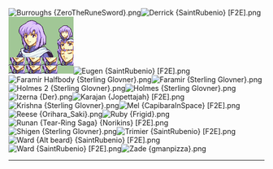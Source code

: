 ![Burroughs {ZeroTheRuneSword}.png](https://raw.githubusercontent.com/Klokinator/FE-Repo/main/Portrait%20Repository/Kaga%20Saga%20Spinoffs%20(Tear-Ring%20Saga,%20Berwick)/Burroughs%20%7BZeroTheRuneSword%7D.png "Burroughs {ZeroTheRuneSword}.png")![Derrick {SaintRubenio} [F2E].png](https://raw.githubusercontent.com/Klokinator/FE-Repo/main/Portrait%20Repository/Kaga%20Saga%20Spinoffs%20(Tear-Ring%20Saga,%20Berwick)/Derrick%20%7BSaintRubenio%7D%20%5BF2E%5D.png "Derrick {SaintRubenio} [F2E].png")![Esther {Wasdye}.png](https://raw.githubusercontent.com/Klokinator/FE-Repo/main/Portrait%20Repository/Kaga%20Saga%20Spinoffs%20(Tear-Ring%20Saga,%20Berwick)/Esther%20%7BWasdye%7D.png "Esther {Wasdye}.png")![Eugen {SaintRubenio} [F2E].png](https://raw.githubusercontent.com/Klokinator/FE-Repo/main/Portrait%20Repository/Kaga%20Saga%20Spinoffs%20(Tear-Ring%20Saga,%20Berwick)/Eugen%20%7BSaintRubenio%7D%20%5BF2E%5D.png "Eugen {SaintRubenio} [F2E].png")![Faramir Halfbody {Sterling Glovner}.png](https://raw.githubusercontent.com/Klokinator/FE-Repo/main/Portrait%20Repository/Kaga%20Saga%20Spinoffs%20(Tear-Ring%20Saga,%20Berwick)/Faramir%20Halfbody%20%7BSterling%20Glovner%7D.png "Faramir Halfbody {Sterling Glovner}.png")![Faramir {Sterling Glovner}.png](https://raw.githubusercontent.com/Klokinator/FE-Repo/main/Portrait%20Repository/Kaga%20Saga%20Spinoffs%20(Tear-Ring%20Saga,%20Berwick)/Faramir%20%7BSterling%20Glovner%7D.png "Faramir {Sterling Glovner}.png")![Holmes 2 {Sterling Glovner}.png](https://raw.githubusercontent.com/Klokinator/FE-Repo/main/Portrait%20Repository/Kaga%20Saga%20Spinoffs%20(Tear-Ring%20Saga,%20Berwick)/Holmes%202%20%7BSterling%20Glovner%7D.png "Holmes 2 {Sterling Glovner}.png")![Holmes {Sterling Glovner}.png](https://raw.githubusercontent.com/Klokinator/FE-Repo/main/Portrait%20Repository/Kaga%20Saga%20Spinoffs%20(Tear-Ring%20Saga,%20Berwick)/Holmes%20%7BSterling%20Glovner%7D.png "Holmes {Sterling Glovner}.png")![Izerna {Der}.png](https://raw.githubusercontent.com/Klokinator/FE-Repo/main/Portrait%20Repository/Kaga%20Saga%20Spinoffs%20(Tear-Ring%20Saga,%20Berwick)/Izerna%20%7BDer%7D.png "Izerna {Der}.png")![Karajan {Jopettajah} [F2E].png](https://raw.githubusercontent.com/Klokinator/FE-Repo/main/Portrait%20Repository/Kaga%20Saga%20Spinoffs%20(Tear-Ring%20Saga,%20Berwick)/Karajan%20%7BJopettajah%7D%20%5BF2E%5D.png "Karajan {Jopettajah} [F2E].png")![Krishna {Sterling Glovner}.png](https://raw.githubusercontent.com/Klokinator/FE-Repo/main/Portrait%20Repository/Kaga%20Saga%20Spinoffs%20(Tear-Ring%20Saga,%20Berwick)/Krishna%20%7BSterling%20Glovner%7D.png "Krishna {Sterling Glovner}.png")![Mel {CapibaraInSpace} [F2E].png](https://raw.githubusercontent.com/Klokinator/FE-Repo/main/Portrait%20Repository/Kaga%20Saga%20Spinoffs%20(Tear-Ring%20Saga,%20Berwick)/Mel%20%7BCapibaraInSpace%7D%20%5BF2E%5D.png "Mel {CapibaraInSpace} [F2E].png")![Reese {Orihara_Saki}.png](https://raw.githubusercontent.com/Klokinator/FE-Repo/main/Portrait%20Repository/Kaga%20Saga%20Spinoffs%20(Tear-Ring%20Saga,%20Berwick)/Reese%20%7BOrihara_Saki%7D.png "Reese {Orihara_Saki}.png")![Ruby {Frigid}.png](https://raw.githubusercontent.com/Klokinator/FE-Repo/main/Portrait%20Repository/Kaga%20Saga%20Spinoffs%20(Tear-Ring%20Saga,%20Berwick)/Ruby%20%7BFrigid%7D.png "Ruby {Frigid}.png")![Runan {Tear-Ring Saga} {Norikins} [F2E].png](https://raw.githubusercontent.com/Klokinator/FE-Repo/main/Portrait%20Repository/Kaga%20Saga%20Spinoffs%20(Tear-Ring%20Saga,%20Berwick)/Runan%20(Tear-Ring%20Saga)%20%7BNorikins%7D%20%5BF2E%5D.png "Runan {Tear-Ring Saga} {Norikins} [F2E].png")![Shigen {Sterling Glovner}.png](https://raw.githubusercontent.com/Klokinator/FE-Repo/main/Portrait%20Repository/Kaga%20Saga%20Spinoffs%20(Tear-Ring%20Saga,%20Berwick)/Shigen%20%7BSterling%20Glovner%7D.png "Shigen {Sterling Glovner}.png")![Trimier {SaintRubenio} [F2E].png](https://raw.githubusercontent.com/Klokinator/FE-Repo/main/Portrait%20Repository/Kaga%20Saga%20Spinoffs%20(Tear-Ring%20Saga,%20Berwick)/Trimier%20%7BSaintRubenio%7D%20%5BF2E%5D.png "Trimier {SaintRubenio} [F2E].png")![Ward {Alt beard} {SaintRubenio} [F2E].png](https://raw.githubusercontent.com/Klokinator/FE-Repo/main/Portrait%20Repository/Kaga%20Saga%20Spinoffs%20(Tear-Ring%20Saga,%20Berwick)/Ward%20(Alt%20beard)%20%7BSaintRubenio%7D%20%5BF2E%5D.png "Ward {Alt beard} {SaintRubenio} [F2E].png")![Ward {SaintRubenio} [F2E].png](https://raw.githubusercontent.com/Klokinator/FE-Repo/main/Portrait%20Repository/Kaga%20Saga%20Spinoffs%20(Tear-Ring%20Saga,%20Berwick)/Ward%20%7BSaintRubenio%7D%20%5BF2E%5D.png "Ward {SaintRubenio} [F2E].png")![Zade {gmanpizza}.png](https://raw.githubusercontent.com/Klokinator/FE-Repo/main/Portrait%20Repository/Kaga%20Saga%20Spinoffs%20(Tear-Ring%20Saga,%20Berwick)/Zade%20%7Bgmanpizza%7D.png "Zade {gmanpizza}.png")



----

